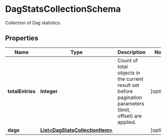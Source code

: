 

# DagStatsCollectionSchema

Collection of Dag statistics. 

## Properties

| Name | Type | Description | Notes |
|------------ | ------------- | ------------- | -------------|
|**totalEntries** | **Integer** | Count of total objects in the current result set before pagination parameters (limit, offset) are applied.  |  [optional] |
|**dags** | [**List&lt;DagStatsCollectionItem&gt;**](DagStatsCollectionItem.md) |  |  [optional] |



